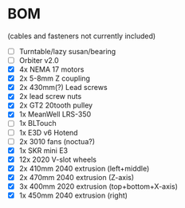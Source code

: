 # BOM

(cables and fasteners not currently included)

- [ ] Turntable/lazy susan/bearing
- [ ] Orbiter v2.0
- [X] 4x NEMA 17 motors
- [X] 2x 5-8mm Z coupling
- [X] 2x 430mm(?) Lead screws
- [X] 2x lead screw nuts
- [X] 2x GT2 20tooth pulley
- [X] 1x MeanWell LRS-350
- [ ] 1x BLTouch
- [ ] 1x E3D v6 Hotend
- [ ] 2x 3010 fans (noctua?)
- [X] 1x SKR mini E3
- [X] 12x 2020 V-slot wheels
- [X] 2x 410mm 2040 extrusion (left+middle)
- [X] 2x 470mm 2040 extrusion (Z-axis)
- [X] 3x 400mm 2020 extrusion (top+bottom+X-axis)
- [X] 1x 450mm 2040 extrusion (right)
